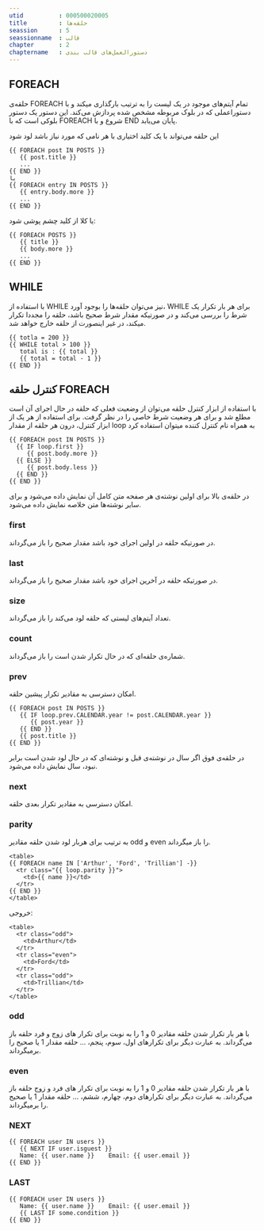```yaml
---
utid          : 000500020005
title         : حلقه‌ها
seassion      : 5
seassionname  : قالب
chapter       : 2
chaptername   : دستورالعمل‌های قالب بندی
---
```



<h2>FOREACH</h2>

<p>حلقه‌ی FOREACH تمام آیتم‌های موجود در یک لیست را به ترتیب بارگذاری میکند و با دستوراعملی که در بلوک مربوطه مشخص شده پردازش می‌کند. این دستور یک دستور بلوکی است که با FOREACH شروع و با END پایان می‌یابد.</p>

<p>این حلقه می‌تواند با یک کلید اختیاری با هر نامی که مورد نیاز باشد لود شود</p>

<pre><code>{{ FOREACH post IN POSTS }}
   {{ post.title }}
   ...
{{ END }}
یا
{{ FOREACH entry IN POSTS }}
   {{ entry.body.more }}
   ...
{{ END }}
</code></pre>

<p>یا کلا از کلید چشم پوشی شود:</p>

<pre><code>{{ FOREACH POSTS }}
   {{ title }}
   {{ body.more }}
   ...
{{ END }}
</code></pre>

<h2>WHILE</h2>

<p>با استفاده از WHILE نیز می‌توان حلقه‌ها را بوجود آورد، WHILE برای هر بار تکرار یک شرط را بررسی می‌کند و در صورتیکه مقدار شرط صحیح باشد، حلقه را مجددا تکرار میکند، در غیر اینصورت از حلقه خارج خواهد شد.</p>

<pre><code>{{ totla = 200 }}
{{ WHILE total &gt; 100 }}
   total is : {{ total }}
   {{ total = total - 1 }}
{{ END }}
</code></pre>

<h2>کنترل حلقه FOREACH</h2>

<p>با استفاده از ابزار کنترل حلقه می‌توان از وضعیت فعلی که حلقه در حال اجرای آن است مطلع شد و برای هر وضعیت شرط خاصی را در نظر گرفت. برای استفاده از هر یک از ابزار کنترل، درون هر حلقه از مقدار loop به همراه نام کنترل کننده میتوان استفاده کرد</p>

<pre><code>{{ FOREACH post IN POSTS }}
  {{ IF loop.first }}
     {{ post.body.more }}
  {{ ELSE }}
     {{ post.body.less }}
  {{ END }}
{{ END }}
</code></pre>

<p>در حلقه‌ی بالا برای اولین نوشته‌ی هر صفحه متن کامل آن نمایش داده می‌شود و برای سایر نوشته‌ها متن خلاصه نمایش داده می‌شود.</p>

<h3>first</h3>

<p>در صورتیکه حلقه در اولین اجرای خود باشد مقدار صحیح را باز می‌گرداند.</p>

<h3>last</h3>

<p>در صورتیکه حلقه در آخرین اجرای خود باشد مقدار صحیح را باز می‌گرداند.</p>

<h3>size</h3>

<p>تعداد آیتم‌های لیستی که حلقه لود می‌کند را باز می‌گرداند.</p>

<h3>count</h3>

<p>شماره‌ی حلقه‌ای که در حال تکرار شدن است را باز می‌گرداند.</p>

<h3>prev</h3>

<p>امکان دسترسی به مقادیر تکرار پیشین حلقه.</p>

<pre><code>{{ FOREACH post IN POSTS }}
   {{ IF loop.prev.CALENDAR.year != post.CALENDAR.year }}
      {{ post.year }}
   {{ END }}
   {{ post.title }}
{{ END }}
</code></pre>

<p>در حلقه‌ی فوق اگر سال در نوشته‌ی قبل و نوشته‌ای که در حال لود شدن است برابر نبود، سال نمایش داده می‌شود.</p>

<h3>next</h3>

<p>امکان دسترسی به مقادیر تکرار بعدی حلقه‌.</p>

<h3>parity</h3>

<p>به ترتیب برای هربار لود شدن حلقه مقادیر odd و even را باز میگرداند.</p>

<pre><code>&lt;table&gt;
{{ FOREACH name IN ['Arthur', 'Ford', 'Trillian'] -}}
  &lt;tr class="{{ loop.parity }}"&gt;
    &lt;td&gt;{{ name }}&lt;/td&gt;
  &lt;/tr&gt;
{{ END }}
&lt;/table&gt;
</code></pre>

<p>خروجی:</p>

<pre><code>&lt;table&gt;
  &lt;tr class="odd"&gt;
    &lt;td&gt;Arthur&lt;/td&gt;
  &lt;/tr&gt;
  &lt;tr class="even"&gt;
    &lt;td&gt;Ford&lt;/td&gt;
  &lt;/tr&gt;
  &lt;tr class="odd"&gt;
    &lt;td&gt;Trillian&lt;/td&gt;
  &lt;/tr&gt;
&lt;/table&gt;
</code></pre>

<h3>odd</h3>

<p>با هر بار تکرار شدن حلقه مقادیر 0 و 1 را به نوبت برای تکرار های زوج و فرد حلقه باز می‌گرداند. به عبارت دیگر برای تکرارهای اول، سوم، پنجم، ... حلقه مقدار 1 یا صحیح را برمیگر‌داند.</p>

<h3>even</h3>

<p>با هر بار تکرار شدن حلقه مقادیر 0 و 1 را به نوبت برای تکرار های فرد و زوج حلقه باز می‌گرداند. به عبارت دیگر برای تکرارهای دوم، چهارم، ششم، ... حلقه مقدار 1 یا صحیح را برمیگر‌داند.</p>

<h3>NEXT</h3>

<pre><code>{{ FOREACH user IN users }}
   {{ NEXT IF user.isguest }}
   Name: {{ user.name }}    Email: {{ user.email }}
{{ END }}
</code></pre>

<h3>LAST</h3>

<pre><code>{{ FOREACH user IN users }}
   Name: {{ user.name }}    Email: {{ user.email }}
   {{ LAST IF some.condition }}
{{ END }}
</code></pre>


